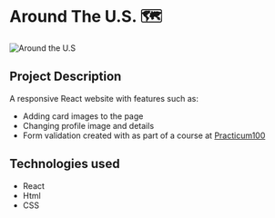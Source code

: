 # Around The U.S. 🗺

![Around the U.S](https://drive.google.com/uc?export=view&id=1D-vShPUTUgGRGSA4vIXw5DJDfqmqWaIU)

## Project Description

A responsive React website with features such as:

- Adding card images to the page
- Changing profile image and details
- Form validation
  created with as part of a course at [Practicum100](https://practicum.yandex.com/web/)

## Technologies used

- React
- Html
- CSS
